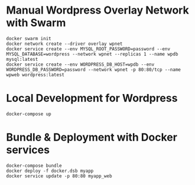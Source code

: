# Manual Wordpress Overlay Network with Swarm

```
docker swarm init
docker network create --driver overlay wpnet
docker service create --env MYSQL_ROOT_PASSWORD=password --env MYSQL_DATABASE=wordpress --network wpnet --replicas 1 --name wpdb mysql:latest
docker service create --env WORDPRESS_DB_HOST=wpdb --env WORDPRESS_DB_PASSWORD=password --network wpnet -p 80:80/tcp --name wpweb wordpress:latest
```

# Local Development for Wordpress
```
docker-compose up
```

# Bundle & Deployment with Docker services
```
docker-compose bundle
docker deploy -f docker.dsb myapp
docker service update -p 80:80 myapp_web
```